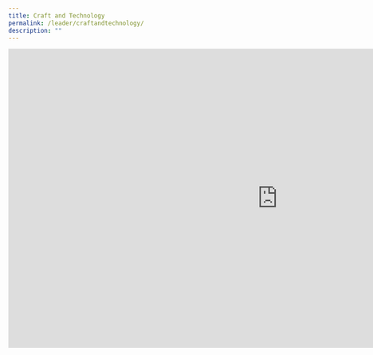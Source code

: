 ```yaml
---
title: Craft and Technology
permalink: /leader/craftandtechnology/
description: ""
---
```


<iframe allowfullscreen="true" height="600" width="1080" frameborder="0" src="https://docs.google.com/presentation/d/e/2PACX-1vQXyRVgGBSwl9E1AnB50VWiCSZ5OT0-_uFY79tGBWn0pE0wz3bVWUqWBdfdezJ5AQ/embed?start=false&amp;loop=false&amp;delayms=5000"></iframe>